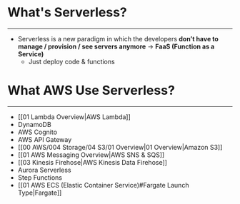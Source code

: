 # What's Serverless?
---

* Serverless is a new paradigm in which the developers **don’t have to manage / provision / see servers anymore** -> **FaaS (Function as a Service)**
	* Just deploy code & functions

# What AWS Use Serverless?
---

* [[01 Lambda Overview|AWS Lambda]]
* DynamoDB
* AWS Cognito 
* AWS API Gateway 
* [[00 AWS/004 Storage/04 S3/01 Overview|01 Overview|Amazon S3]]
* [[01 AWS Messaging Overview|AWS SNS & SQS]]
* [[03 Kinesis Firehose|AWS Kinesis Data Firehose]]
* Aurora Serverless 
* Step Functions
* [[01 AWS ECS (Elastic Container Service)#Fargate Launch Type|Fargate]]